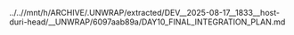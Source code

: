 ../..//mnt/h/ARCHIVE/.UNWRAP/extracted/DEV__2025-08-17__1833__host-duri-head/__UNWRAP/6097aab89a/DAY10_FINAL_INTEGRATION_PLAN.md